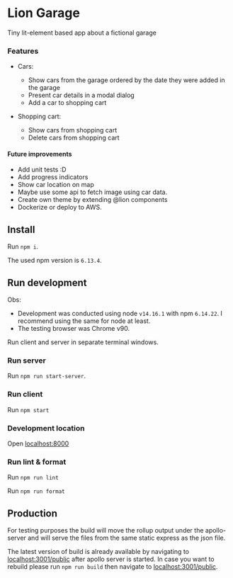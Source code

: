 # Lion Garage

Tiny lit-element based app about a fictional garage

### Features

* Cars:
  * Show cars from the garage ordered by the date they were added in the garage
  * Present car details in a modal dialog
  * Add a car to shopping cart

* Shopping cart:
  * Show cars from shopping cart
  * Delete cars from shopping cart 
  
#### Future improvements

* Add unit tests :D
* Add progress indicators
* Show car location on map
* Maybe use some api to fetch image using car data.
* Create own theme by extending @lion components
* Dockerize or deploy to AWS.

## Install

Run `npm i`.

The used npm version is `6.13.4`.

## Run development

Obs: 
* Development was conducted using node `v14.16.1` with npm `6.14.22`. I recommend using the same for node at least.
* The testing browser was Chrome v90.

Run client and server in separate terminal windows.

### Run server

Run `npm run start-server`.

### Run client

Run `npm start`

### Development location

Open [localhost:8000](http://localhost:8000)

### Run lint & format

Run `npm run lint`

Run `npm run format`

## Production 

For testing purposes the build will move the rollup output under the apollo-server and will serve the files from the same static express as the json file.

The latest version of build is already available by navigating to [localhost:3001/public](http://localhost:3001/public) after apollo server is started.
In case you want to rebuild please run `npm run build` then navigate to [localhost:3001/public](http://localhost:3001/public).
